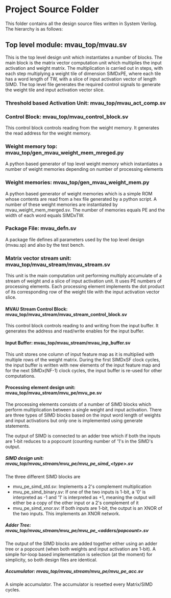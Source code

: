# Project Source Folder
This folder contains all the design source files written in System Verilog.
The hierarchy is as follows:

## Top level module: mvau_top/mvau.sv
This is the top level design unit which instantiates a number of blocks.
The main block is the matrix vector computation unit which multiplies
the input activation and weight matrix. The multiplication is carried
out in steps, with each step multiplying a weight tile of dimension SIMDxPE,
where each tile has a word length of TW, with a slice of input
activation vector of length SIMD. The top level file generates the required
control signals to generate the weight tile and input activation vector slice.

### Threshold based Activation Unit: mvau_top/mvau_act_comp.sv


### Control Block: mvau_top/mvau_control_block.sv
This control block controls reading from the weight memory. It generates the read address
for the weight memory.

### Weight memory top: mvau_top/gen_mvau_weight_mem_mreged.py
A python based generator of top level weight memory which instantiates a number of weight memories
depending on number of processing elements

### Weight memories: mvau_top/gen_mvau_weight_mem.py
A python based generator of weight memories which is a simple ROM whose contents are read 
from a hex file generated by a python script. A number of these weight memories are instantiated by 
mvau_weight_mem_merged.sv. The number of memories equals PE and the width of each word equals SIMDxTW.

### Package File: mvau_defn.sv
A package file defines all parameters used by the top level design (mvau.sp) and also by the test bench.

### Matrix vector stream unit: mvau_top/mvau_stream/mvau_stream.sv  
This unit is the main computation unit performing multiply accumulate of a
stream of weight and a slice of input activation unit. It uses PE numbers of
processing elements. Each processing element implements the dot product of
its corresponding row of the weight tile with the input activation vector slice.

#### MVAU Stream Control Block: mvau_top/mvau_stream/mvau_stream_control_block.sv
This control block controls reading to and writing from the input buffer. It generates
the address and read/write enables for the input buffer.

#### Input Buffer: mvau_top/mvau_stream/mvau_inp_buffer.sv
This unit stores one column of input feature map as it is multiplied
with multiple rows of the weight matrix. During the first SIMDxSF clock
cycles, the input buffer is written with new elements of the input feature
map and for the next SIMDx(NF-1) clock cycles, the input buffer is re-used
for other computations.

#### Processing element design unit: mvau_top/mvau_stream/mvu_pe/mvu_pe.sv
The processing elements consists of a number of SIMD blocks which perform
multiplication between a single weight and input activation. There are
three types of SIMD blocks based on the input word length of weights and
input activations but only one is implemented using generate statements. 

The output of SIMD is connected to an adder tree which if both the inputs
are 1-bit reduces to a popcount (counting number of '1's in the SIMD's output.

##### SIMD design unit: mvau_top/mvau_stream/mvu_pe/mvu_pe_simd_\<type\>.sv
The three different SIMD blocks are
- mvu_pe_simd_std.sv: Implements a 2's complement multiplication
- mvu_pe_simd_binary.sv: If one of the two inputs is 1-bit, a '0' is
interpreted as -1 and '1' is interpreted as +1, meaning the output will
either be a copy of the other input or a 2's complement of it
- mvu_pe_simd_xnor.sv: If both inputs are 1-bit, the output is an XNOR
of the two inputs. This implements an XNOR network.

##### Adder Tree: mvau_top/mvau_stream/mvu_pe/mvu_pe_\<adders/popcount\>.sv
The output of the SIMD blocks are added together either using an adder
tree or a popcount (when both weights and input activation are 1-bit).
A simple for-loop based implementation is selection (at the moment) for
simplicity, so both design files are identical.

##### Accumulator: mvau_top/mvau_stream/mvu_pe/mvu_pe_acc.sv
A simple accumulator. The accumulator is resetted every Matrix/SIMD cycles.
		 
